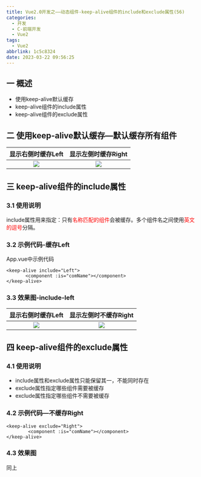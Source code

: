 ```yaml
---
title: Vue2.0开发之——动态组件-keep-alive组件的include和exclude属性(56)
categories:
  - 开发
  - C-前端开发
  - Vue2
tags:
  - Vue2
abbrlink: 1c5c8324
date: 2023-03-22 09:56:25
---
```

## 一 概述

* 使用keep-alive默认缓存
* keep-alive组件的include属性
* keep-alive组件的exclude属性

<!--more-->

## 二 使用keep-alive默认缓存—默认缓存所有组件

| 显示右侧时缓存Left | 显示左侧时缓存Right |
| :----------------: | :-----------------: |
|       ![][1]       |       ![][2]        |

## 三 keep-alive组件的include属性

### 3.1 使用说明

include属性用来指定：只有<font color=red>名称匹配的组件</font>会被缓存。多个组件名之间使用<font color=red>英文的逗号</font>分隔。

### 3.2 示例代码-缓存Left

App.vue中示例代码

```
<keep-alive include="Left">
       <component :is="comName"></component>
</keep-alive>
```

### 3.3 效果图-include-left

| 显示右侧时缓存Left | 显示左侧时不缓存Right |
| :----------------: | :-------------------: |
|       ![][4]       |        ![][3]         |

## 四 keep-alive组件的exclude属性

### 4.1 使用说明

* include属性和exclude属性只能保留其一，不能同时存在
* exclude属性指定哪些组件需要被缓存
* exclude属性指定哪些组件不需要被缓存

### 4.2 示例代码—不缓存Right

```
<keep-alive exclude="Right">
        <component :is="comName"></component>
</keep-alive>
```

### 4.3 效果图

同上

[1]:https://jsd.onmicrosoft.cn/gh/PGzxc/CDN/blog-vue/vue2.0-56-component-keep-alive-left.png
[2]:https://jsd.onmicrosoft.cn/gh/PGzxc/CDN/blog-vue/vue2.0-56-component-keep-alive-right.png
[3]:https://jsd.onmicrosoft.cn/gh/PGzxc/CDN/blog-vue/vue2.0-56-component-keep-alive-include-left.png
[4]:https://jsd.onmicrosoft.cn/gh/PGzxc/CDN/blog-vue/vue2.0-56-component-keep-alive-include-right.png
